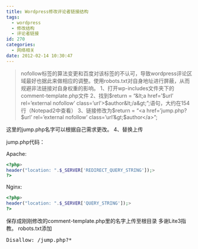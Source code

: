 ```yaml
---
title: Wordpress修改评论者链接结构
tags:
  - wordpress
  - 修改结构
  - 评论者链接
id: 270
categories:
  - 网络相关
date: 2012-02-14 10:30:47
---
```


> nofollow标签的算法变更和百度对该标签的不认可，导致wordpress评论区域最好也据此来做相应的调整。使用robots.txt对自身地址进行屏蔽，从而规避非法链接对自身权重的影响。
> 1、打开wp-includes文件夹下的comment-template.php文件<!--more-->
> 2、找到$return = “&lt;a href=’$url’ rel=’external nofollow’ class=’url’&gt;$author&lt;/a&gt;”;语句，大约在154行（Notepad2中查看）
> 3、链接修改为$return = “&lt;a href=’jump.php?$url’ rel=’external nofollow’ class=’url’&gt;$author&lt;/a&gt;”;

这里的jump.php名字可以根据自己需求更改。
4、替换上传

jump.php代码：

Apache: 

```php
<?php> 
header("location: ".$_SERVER['REDIRECT_QUERY_STRING']);> 
?>
```

Nginx: 

```php
<?php> 
header("location: ".$_SERVER['QUERY_STRING']);> 
?>
```

保存成刚刚修改的comment-template.php里的名字上传至根目录
多谢Lite3指教。
robots.txt添加
<pre>Disallow: /jump.php?*</pre>